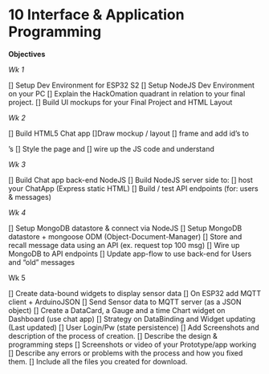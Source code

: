 # 10 Interface & Application Programming

**Objectives**

*Wk 1*

[] Setup Dev Environment for ESP32 S2
[] Setup NodeJS Dev Environment on your PC
[] Explain the HackOmation quadrant in relation to your final project.
[] Build UI mockups for your Final Project and HTML Layout

*Wk 2*

[] Build HTML5 Chat app
[]Draw mockup / layout
[] frame and add id’s to <div>’s
[] Style the page and 
[] wire up the JS code and understand
  
*Wk 3*
  
[] Build Chat app back-end NodeJS
[] Build NodeJS server side to: 
[] host your ChatApp (Express static HTML)
[] Build / test API endpoints (for: users & messages)
  
*Wk 4*
  
[] Setup MongoDB datastore & connect via NodeJS
[] Setup MongoDB datastore + mongoose ODM (Object-Document-Manager)
[] Store and recall message data using an API (ex. request top 100 msg)
[] Wire up MongoDB to API endpoints
[] Update app-flow to use back-end for Users and “old” messages
  
Wk 5
  
[] Create data-bound widgets to display sensor data
[] On ESP32 add MQTT client + ArduinoJSON
[] Send Sensor data to MQTT server (as a JSON object)
[] Create a DataCard, a Gauge and a time Chart widget on Dashboard (use chat app)
[] Strategy on DataBinding and Widget updating (Last updated)
[] User Login/Pw (state persistence)
[] Add Screenshots and description of the process of creation. 
[] Describe the design & programming steps
[] Screenshots or video of your Prototype/app working
[] Describe any errors or problems with the process and how you fixed them. 
[] Include all the files you created for download. 

